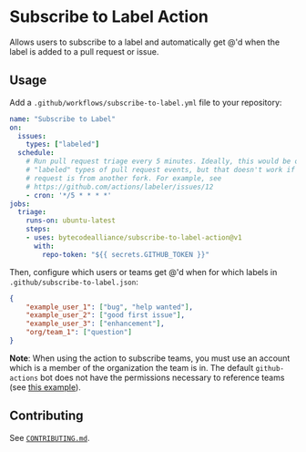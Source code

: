# Subscribe to Label Action

Allows users to subscribe to a label and automatically get @'d when the label is
added to a pull request or issue.

## Usage

Add a `.github/workflows/subscribe-to-label.yml` file to your repository:

```yaml
name: "Subscribe to Label"
on:
  issues:
    types: ["labeled"]
  schedule:
    # Run pull request triage every 5 minutes. Ideally, this would be on
    # "labeled" types of pull request events, but that doesn't work if the pull
    # request is from another fork. For example, see
    # https://github.com/actions/labeler/issues/12
    - cron: '*/5 * * * *'
jobs:
  triage:
    runs-on: ubuntu-latest
    steps:
    - uses: bytecodealliance/subscribe-to-label-action@v1
      with:
        repo-token: "${{ secrets.GITHUB_TOKEN }}"
```

Then, configure which users or teams get @'d when for which labels in
`.github/subscribe-to-label.json`:

```json
{
    "example_user_1": ["bug", "help wanted"],
    "example_user_2": ["good first issue"],
    "example_user_3": ["enhancement"],
    "org/team_1": ["question"]
}
```

**Note**: When using the action to subscribe teams, you must use an account which is a member of the organization the team is in. The default `github-actions` bot does not have the permissions necessary to reference teams (see [this example](https://github.com/WordPress/openverse/issues/320)).

## Contributing

See [`CONTRIBUTING.md`](./CONTRIBUTING.md).
